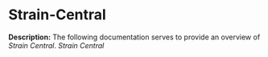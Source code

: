 # Strain-Central
 **Description:** The following documentation serves to provide an overview of *Strain Central*. *Strain Central*  
